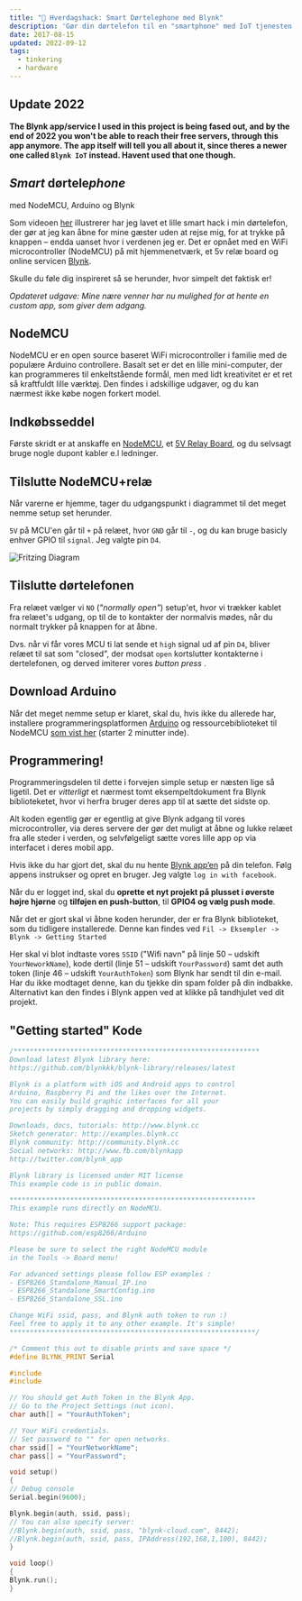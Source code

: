 ```yaml
---
title: "📡 Hverdagshack: Smart Dørtelephone med Blynk"
description: 'Gør din dørtelefon til en "smartphone" med IoT tjenesten Blynk og et 5V relæ'
date: 2017-08-15
updated: 2022-09-12
tags:
  - tinkering
  - hardware
---
```


## Update 2022

**The Blynk app/service I used in this project is being fased out, and by the end of 2022 you won't be able to reach their free servers, through this app anymore. The app itself will tell you all about it, since theres a newer one called `Blynk IoT` instead. Havent used that one though.**

## _Smart_ dørtele*phone*

med NodeMCU, Arduino og Blynk

Som videoen [her](https://www.instagram.com/p/BX0B3k_gD4X/) illustrerer har jeg lavet et lille smart hack i min dørtelefon, der gør at jeg kan åbne for mine gæster uden at rejse mig, for at trykke på knappen – endda uanset hvor i verdenen jeg er. Det er opnået med en WiFi microcontroller (NodeMCU) på mit hjemmenetværk, et 5v relæ board og online servicen [Blynk](https://blynk.io).

Skulle du føle dig inspireret så se herunder, hvor simpelt det faktisk er!

_Opdateret udgave: Mine nære venner har nu mulighed for at hente en custom app, som giver dem adgang._

## NodeMCU

NodeMCU er en open source baseret WiFi microcontroller i familie med de populære Arduino controllere. Basalt set er det en lille mini-computer, der kan programmeres til enkeltstående formål, men med lidt kreativitet er et ret så kraftfuldt lille værktøj. Den findes i adskillige udgaver, og du kan nærmest ikke købe nogen forkert model.

## Indkøbsseddel

Første skridt er at anskaffe en [NodeMCU](https://www.ebay.co.uk/sch/i.html?_from=R40&_trksid=p2510209.m570.l1313&_nkw=nodemcu&_sacat=0), et [5V Relay Board](https://www.ebay.co.uk/sch/i.html?_from=R40&_trksid=p2334524.m570.l1313&_nkw=5v+relay+board&_sacat=0&LH_TitleDesc=0&_odkw=5v+relay&_osacat=0), og du selvsagt bruge nogle dupont kabler e.l ledninger.

## Tilslutte NodeMCU+relæ

Når varerne er hjemme, tager du udgangspunkt i diagrammet til det meget nemme setup set herunder.

`5V` på MCU'en går til `+` på relæet, hvor `GND` går til `-`, og du kan bruge basicly enhver GPIO til `signal`. Jeg valgte pin `D4`.

![Fritzing Diagram](./mcu-relay.svg)

## Tilslutte dørtelefonen

Fra relæet vælger vi `NO` (_"normally open"_) setup'et, hvor vi trækker kablet fra relæet's udgang, op til de to kontakter der normalvis mødes, når du normalt trykker på knappen for at åbne.

Dvs. når vi får vores MCU ti lat sende et `high` signal ud af pin `D4`, bliver relæet til sat som "closed", der modsat `open` kortslutter kontakterne i dertelefonen, og derved imiterer vores _button press_ .

## Download Arduino

Når det meget nemme setup er klaret, skal du, hvis ikke du allerede har, installere programmeringsplatformen [Arduino](https://arduino.cc/en/software) og ressourcebiblioteket til NodeMCU [som vist her](ttps://youtu.be/NEo1WsT5T7s?t=120) (starter 2 minutter inde).

## Programmering!

Programmeringsdelen til dette i forvejen simple setup er næsten lige så ligetil. Det er _vitterligt_ et nærmest tomt eksempeltdokument fra Blynk biblioteketet, hvor vi herfra bruger deres app til at sætte det sidste op.

Alt koden egentlig gør er egentlig at give Blynk adgang til vores microcontroller, via deres servere der gør det muligt at åbne og lukke relæet fra alle steder i verden, og selvfølgeligt sætte vores lille app op via interfacet i deres mobil app.

Hvis ikke du har gjort det, skal du nu hente [Blynk app’en](https://play.google.com/store/apps/details?id=cc.blynk&hl=af&gl=VI) på din telefon. Følg appens instrukser og opret en bruger. Jeg valgte `log in with facebook`.

Når du er logget ind, skal du **oprette et nyt projekt på plusset i øverste højre hjørne** og **tilføjen en push-button**, til **GPIO4 og vælg push mode**.

Når det er gjort skal vi åbne koden herunder, der er fra Blynk biblioteket, som du tidligere installerede. Denne kan findes ved `Fil -> Eksempler -> Blynk -> Getting Started`

Her skal vi blot indtaste vores `SSID` ("Wifi navn" på linje 50 – udskift `YourNeworkName`), kode dertil (linje 51 – udskift `YourPassword`) samt det auth token (linje 46 – udskift `YourAuthToken`) som Blynk har sendt til din e-mail. Har du ikke modtaget denne, kan du tjekke din spam folder på din indbakke. Alternativt kan den findes i Blynk appen ved at klikke på tandhjulet ved dit projekt.

## "Getting started" Kode

```c++
/*************************************************************
Download latest Blynk library here:
https://github.com/blynkkk/blynk-library/releases/latest

Blynk is a platform with iOS and Android apps to control
Arduino, Raspberry Pi and the likes over the Internet.
You can easily build graphic interfaces for all your
projects by simply dragging and dropping widgets.

Downloads, docs, tutorials: http://www.blynk.cc
Sketch generator: http://examples.blynk.cc
Blynk community: http://community.blynk.cc
Social networks: http://www.fb.com/blynkapp
http://twitter.com/blynk_app

Blynk library is licensed under MIT license
This example code is in public domain.

*************************************************************
This example runs directly on NodeMCU.

Note: This requires ESP8266 support package:
https://github.com/esp8266/Arduino

Please be sure to select the right NodeMCU module
in the Tools -> Board menu!

For advanced settings please follow ESP examples :
- ESP8266_Standalone_Manual_IP.ino
- ESP8266_Standalone_SmartConfig.ino
- ESP8266_Standalone_SSL.ino

Change WiFi ssid, pass, and Blynk auth token to run :)
Feel free to apply it to any other example. It's simple!
*************************************************************/

/* Comment this out to disable prints and save space */
#define BLYNK_PRINT Serial

#include
#include

// You should get Auth Token in the Blynk App.
// Go to the Project Settings (nut icon).
char auth[] = "YourAuthToken";

// Your WiFi credentials.
// Set password to "" for open networks.
char ssid[] = "YourNetworkName";
char pass[] = "YourPassword";

void setup()
{
// Debug console
Serial.begin(9600);

Blynk.begin(auth, ssid, pass);
// You can also specify server:
//Blynk.begin(auth, ssid, pass, "blynk-cloud.com", 8442);
//Blynk.begin(auth, ssid, pass, IPAddress(192,168,1,100), 8442);
}

void loop()
{
Blynk.run();
}
```
